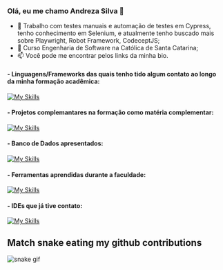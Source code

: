 ### Olá, eu me chamo Andreza Silva 👋


- 🔭 Trabalho com testes manuais e automação de testes em Cypress, tenho conhecimento em Selenium, e atualmente tenho buscado mais sobre Playwright, Robot Framework, CodeceptJS;
- 🌱 Curso Engenharia de Software na Católica de Santa Catarina;
- 📫 Você pode me encontrar pelos links da minha bio.

#### - Linguagens/Frameworks das quais tenho tido algum contato ao longo da minha formação acadêmica: 

[![My Skills](https://skillicons.dev/icons?i=html,css,js,c,python,java,spring)](https://skillicons.dev)

#### - Projetos complemantares na formação como matéria complementar: 

[![My Skills](https://skillicons.dev/icons?i=godot,arduino)](https://skillicons.dev)

#### - Banco de Dados apresentados:

[![My Skills](https://skillicons.dev/icons?i=mysql,mongodb)](https://skillicons.dev)

#### - Ferramentas aprendidas durante a faculdade:

[![My Skills](https://skillicons.dev/icons?i=docker,figma,linux,nginx,git)](https://skillicons.dev)

#### - IDEs que já tive contato:

[![My Skills](https://skillicons.dev/icons?i=vscode,eclipse,idea)](https://skillicons.dev)


## Match snake eating my github contributions

![snake gif](https://github.com/anddreza/anddreza/blob/output/github-contribution-grid-snake.svg)
